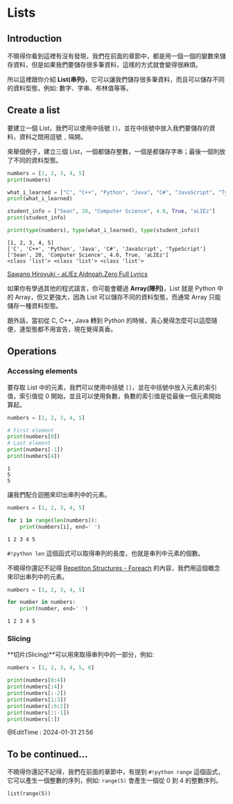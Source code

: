 # Lists
## Introduction
不曉得你看到這裡有沒有發現，我們在前面的章節中，都是用一個一個的變數來儲存資料，但是如果我們要儲存很多筆資料，這樣的方式就會變得很麻煩。

所以這裡跟你介紹 **List(串列)**，它可以讓我們儲存很多筆資料，而且可以儲存不同的資料型態，例如: 數字、字串、布林值等等。

## Create a list
要建立一個 List，我們可以使用中括號 `[]`，並在中括號中放入我們要儲存的資料，資料之間用逗號 `,` 隔開。

來舉個例子，建立三個 List，一個都儲存整數，一個是都儲存字串；最後一個則放了不同的資料型態。

```python linenums="1"
numbers = [1, 2, 3, 4, 5]
print(numbers)

what_i_learned = ["C", "C++", "Python", "Java", "C#", "JavaScript", "TypeScript"]
print(what_i_learned)

student_info = ["Sean", 20, "Computer Science", 4.0, True, "aLIEz"]
print(student_info)

print(type(numbers), type(what_i_learned), type(student_info))
```

```linenums="1" title="ouput"
[1, 2, 3, 4, 5]
['C', 'C++', 'Python', 'Java', 'C#', 'JavaScript', 'TypeScript']
['Sean', 20, 'Computer Science', 4.0, True, 'aLIEz']
<class 'list'> <class 'list'> <class 'list'>
```

[Sawano Hiroyuki - aLIEz Aldnoah.Zero Full Lyrics](https://youtu.be/wtW529XbOyU?si=Es6dUQAervDKUzag)

如果你有學過其他的程式語言，你可能會聽過 **Array(陣列)**，List 就是 Python 中的 Array，但又更強大，因為 List 可以儲存不同的資料型態，而通常 Array 只能儲存一種資料型態。

題外話，當初從 C, C++, Java 轉到 Python 的時候，真心覺得怎麼可以這麼隨便，連型態都不用宣告，現在覺得真香。

## Operations
### Accessing elements
要存取 List 中的元素，我們可以使用中括號 `[]`，並在中括號中放入元素的索引值，索引值從 $0$ 開始，並且可以使用負數，負數的索引值是從最後一個元素開始算起。

```python linenums="1"
numbers = [1, 2, 3, 4, 5]

# First element
print(numbers[0])
# Last element
print(numbers[-1])
print(numbers[4])
```

```linenums="1" title="ouput"
1
5
5
```

讓我們配合迴圈來印出串列中的元素。

```python linenums="1"
numbers = [1, 2, 3, 4, 5]

for i in range(len(numbers)):
    print(numbers[i], end=' ')

```

```linenums="1" title="ouput"
1 2 3 4 5
```

`#!python len` 這個函式可以取得串列的長度，也就是串列中元素的個數。

不曉得你還記不記得 [Repetiton Structures - Foreach](repetition_structures.md#foreach) 的內容，我們用這個概念來印出串列中的元素。

```python linenums="1"
numbers = [1, 2, 3, 4, 5]

for number in numbers:
    print(number, end=' ')
```

```linenums="1" title="ouput"
1 2 3 4 5
```

### Slicing
**切片(Slicing)**可以用來取得串列中的一部分，例如:

```python linenums="1"
numbers = [1, 2, 3, 4, 5, 6]

print(numbers[0:4])
print(numbers[:4])
print(numbers[:-2])
print(numbers[1:3])
print(numbers[:6:2])
print(numbers[::-1])
print(numbers[:])
```

@EditTime : 2024-01-31 21:56

## To be continued...
不曉得你還記不記得，我們在前面的章節中，有提到 `#!python range` 這個函式，它可以產生一個整數的序列，例如: `range(5)` 會產生一個從 $0$ 到 $4$ 的整數序列。

`list(range(5))`